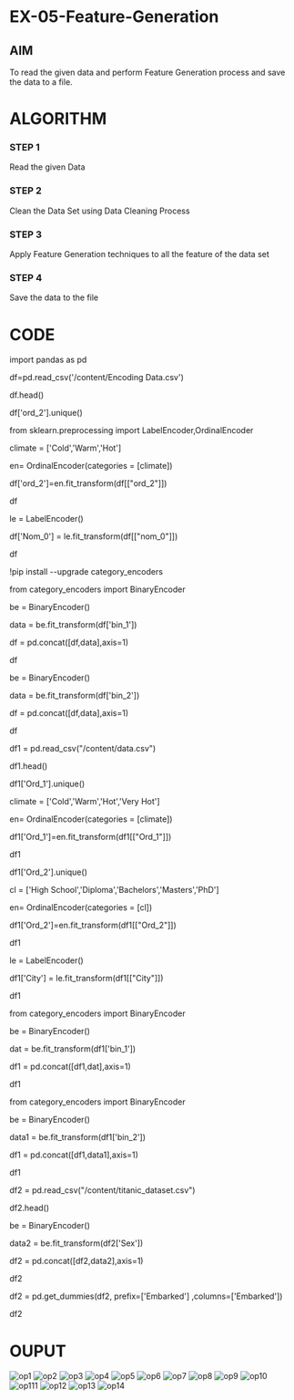 # EX-05-Feature-Generation


## AIM
To read the given data and perform Feature Generation process and save the data to a file. 

# ALGORITHM
### STEP 1
Read the given Data
### STEP 2
Clean the Data Set using Data Cleaning Process
### STEP 3
Apply Feature Generation techniques to all the feature of the data set
### STEP 4
Save the data to the file


# CODE

import pandas as pd

df=pd.read_csv('/content/Encoding Data.csv')

df.head()

df['ord_2'].unique()

from sklearn.preprocessing import LabelEncoder,OrdinalEncoder

climate = ['Cold','Warm','Hot']

en= OrdinalEncoder(categories = [climate])

df['ord_2']=en.fit_transform(df[["ord_2"]])

df

le = LabelEncoder()

df['Nom_0'] = le.fit_transform(df[["nom_0"]])

df

!pip install --upgrade category_encoders

from category_encoders import BinaryEncoder

be = BinaryEncoder()

data = be.fit_transform(df['bin_1'])

df  = pd.concat([df,data],axis=1)

df

be = BinaryEncoder()

data = be.fit_transform(df['bin_2'])

df  = pd.concat([df,data],axis=1)

df

df1 = pd.read_csv("/content/data.csv")

df1.head()

df1['Ord_1'].unique()

climate = ['Cold','Warm','Hot','Very Hot']

en= OrdinalEncoder(categories = [climate])

df1['Ord_1']=en.fit_transform(df1[["Ord_1"]])

df1

df1['Ord_2'].unique()

cl = ['High School','Diploma','Bachelors','Masters','PhD']

en= OrdinalEncoder(categories = [cl])

df1['Ord_2']=en.fit_transform(df1[["Ord_2"]])

df1

le = LabelEncoder()

df1['City'] = le.fit_transform(df1[["City"]])

df1

from category_encoders import BinaryEncoder

be = BinaryEncoder()

dat = be.fit_transform(df1['bin_1'])

df1  = pd.concat([df1,dat],axis=1)

df1

from category_encoders import BinaryEncoder

be = BinaryEncoder()

data1 = be.fit_transform(df1['bin_2'])

df1  = pd.concat([df1,data1],axis=1)

df1

df2 = pd.read_csv("/content/titanic_dataset.csv")

df2.head()

be = BinaryEncoder()

data2 = be.fit_transform(df2['Sex'])

df2  = pd.concat([df2,data2],axis=1)

df2

df2 = pd.get_dummies(df2, prefix=['Embarked'] ,columns=['Embarked'])

df2



# OUPUT

![op1](https://user-images.githubusercontent.com/112301582/232964244-940c0c3a-b20c-46c8-816a-0126d4ff1f0e.png)
![op2](https://user-images.githubusercontent.com/112301582/232964264-ed89748e-a09c-46cf-a73e-d92d6f1ab7a7.png)
![op3](https://user-images.githubusercontent.com/112301582/232964286-4b64d3ca-aeb1-4f67-9b88-111803757396.png)
![op4](https://user-images.githubusercontent.com/112301582/232964297-08c21030-e486-4f15-809f-32f922605823.png)
![op5](https://user-images.githubusercontent.com/112301582/232964302-feda8af7-78b9-4d3f-8b17-1e8269869d45.png)
![op6](https://user-images.githubusercontent.com/112301582/232964311-6f566fa4-82b3-4450-8458-8c1502de10c5.png)
![op7](https://user-images.githubusercontent.com/112301582/232964321-6bb7bdc4-3316-4e38-8144-7c5418c879ae.png)
![op8](https://user-images.githubusercontent.com/112301582/232964335-0b237d0d-5941-4742-bf67-c3b5114e5b03.png)
![op9](https://user-images.githubusercontent.com/112301582/232964346-faa42ad0-130f-460e-a968-d6f529717f68.png)
![op10](https://user-images.githubusercontent.com/112301582/232964361-e013ed18-a0b4-4917-bb9e-7e07348b3c1d.png)
![op111](https://user-images.githubusercontent.com/112301582/232964727-b19cb961-ed1f-4129-822c-d4c9405dcb20.png)
![op12](https://user-images.githubusercontent.com/112301582/232964479-fb1dbbfa-35dc-4c21-a4eb-46fafc70867f.png)
![op13](https://user-images.githubusercontent.com/112301582/232964507-cbe3ee82-f12f-49d7-bcc1-d92b1e165795.png)
![op14](https://user-images.githubusercontent.com/112301582/232964527-74011eae-4914-4287-8cfc-379cda363469.png)



